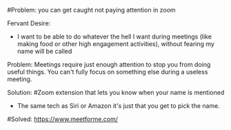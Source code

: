 #Problem: you can get caught not paying attention in zoom

Fervant Desire: 

- I want to be able to do whatever the hell I want during meetings (like making food or other high engagement activities), without fearing my name will be called

Problem: Meetings require just enough attention to stop you from doing useful things. You can't fully focus on something else during a useless meeting. 

Solution: #Zoom extension that lets you know when your name is mentioned 

- The same tech as Siri or Amazon it's just that you get to pick the name. 

#Solved: https://www.meetforme.com/